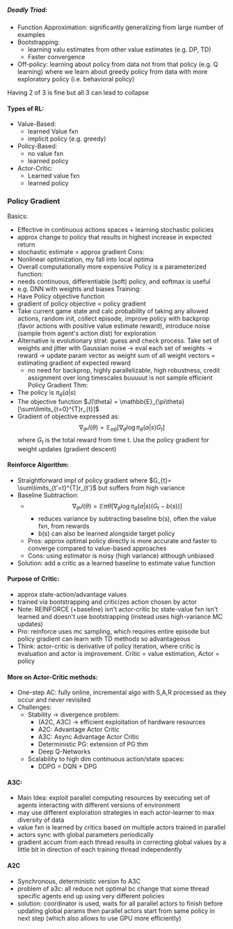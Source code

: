 
##### Deadly Triad: 
- Function Approximation: significantly generalizing from large number of examples
- Bootstrapping: 
	- learning valu estimates from other value estimates (e.g. DP, TD)
	- Faster convergence
- Off-policy: learning about policy from data not from that policy (e.g. Q learning) where we learn about greedy policy from data with more exploratory policy (i.e. behavioral policy)

Having 2 of 3 is fine but all 3 can lead to collapse

#### Types of RL: 
- Value-Based: 
	- learned Value fxn
	- implicit policy (e.g. greedy)
- Policy-Based: 
	- no value fxn 
	- learned policy
- Actor-Critic: 
	- Learned value fxn
	- learned policy

### Policy Gradient
Basics: 
- Effective in continuous actions spaces + learning stochastic policies
- approx change to policy that results in highest increase in expected return
- stochastic estimate = approx gradient
Cons: 
- Nonlinear optimization, my fall into local optima
- Overall computationally more expensive
Policy is a parameterized function: 
- needs continuous, differentiable (soft) policy, and softmax is useful
- e.g. DNN with weights and biases
Training: 
- Have Policy objective function
- gradient of policy objective = policy gradient
- Take current game state and calc probability of taking any allowed actions, random init, collect episode, improve policy with backprop (favor actions with positive value estimate reward), introduce noise (sample from agent's action dist) for exploration
- Alternative is evolutionary strat: guess and check process. Take set of weights and jitter with Gaussian noise -> eval each set of weights -> reward -> update param vector as weight sum of all weight vectors = estimating gradient of expected reward
	- no need for backprop, highly parallelizable, high robustness, credit assignment over long timescales buuuuut is not sample efficient
Policy Gradient Thm: 
- The policy is $\pi_{\theta}(a|s)$ 
- The objective function $J(\theta) = \mathbb{E}_{\pi\theta}[\sum\limits_{t=0}^{T}r_{t}]$ 
- Gradient of objective expressed as: $$
  \nabla_{\theta}J(\theta) = \mathbb{E}_{\pi\theta}[\nabla_\theta\log\pi_{\theta}(a|s)G_{t}]
  $$ where $G_{t}$ is the total reward from time t. Use the policy gradient for weight updates (gradient descent)

#### Reinforce Algorithm: 
- Straightforward impl of policy gradient where $G_{t}= \sum\limits_{t'=t}^{T}r_{t'}$ but suffers from high variance
- Baseline Subtraction: 
	- $$ \nabla_\theta J(\theta) = \mathbb{E}{\pi\theta} [ \nabla_\theta \log \pi_\theta(a|s) (G_t - b(s))]$$
		- reduces variance by subtracting baseline b(s), often the value fxn, from rewards
		- b(s) can also be learned alongside target policy
	- Pros: approx optimal policy directly is more accurate and faster to converge compared to value-based approaches
	- Cons: using estimator is noisy (high variance) although unbiased
- Solution: add a critic as a learned baseline to estimate value function

#### Purpose of Critic: 
- approx state-action/advantage values
- trained via bootstrapping and criticizes action chosen by actor
- Note: REINFORCE (+baseline) isn't actor-critic bc state-value fxn isn't learned and doesn't use bootstrapping (instead uses high-variance MC updates)
- Pro: reinforce uses mc sampling, which requires entire episode but policy gradient can learn with TD methods so advantageous
- Think: actor-critic is derivative of policy iteration, where critic is evaluation and actor is improvement. Critic = value estimation, Actor = policy

#### More on Actor-Critic methods: 
- One-step AC: fully online, incremental algo with S,A,R processed as they occur and never revisited
- Challenges: 
	- Stability -> divergence problem: 
		- (A2C, A3C) -> efficient exploitation of hardware resources
		- A2C: Advantage Actor Critic
		- A3C: Async Advantage Actor Critic
		- Deterministic PG: extension of PG thm
		- Deep Q-Networks
	- Scalability to high dim continuous action/state spaces: 
		- DDPG = DQN + DPG

#### A3C: 
- Main Idea: exploit parallel computing resources by executing set of agents interacting with different versions of environment
- may use different exploration strategies in each actor-learner to max diversity of data
- value fxn is learned by critics based on multiple actors trained in parallel
- actors sync with global parameters periodically
- gradient accum from each thread results in correcting global values by a little bit in direction of each training thread independently 

#### A2C
- Synchronous, deterministic version fo A3C
- problem of a3c: all reduce not optimal bc change that some thread specific agents end up using very different policies 
- solution: coordinator is used, waits for all parallel actors to finish before updating global params then parallel actors start from same policy in next step (which also allows to use GPU more efficiently)
